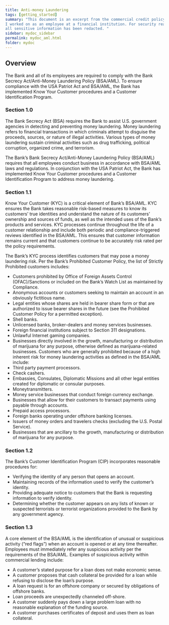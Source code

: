 ```yaml
---
title: Anti-money Laundering  
tags: [getting_started]
summary: "This document is an excerpt from the commercial credit policy that
I worked on as an employee at a financial institution. For security reasons,
all sensitive information has been redacted. "
sidebar: mydoc_sidebar
permalink: mydoc_aml.html
folder: mydoc
---
```


## Overview

The Bank and all of its employees are required to comply with the Bank Secrecy Act/Anti-Money Laundering Policy (BSA/AML). To ensure compliance with the USA
Patriot Act and BSA/AML, the Bank has implemented Know Your Customer procedures
and a Customer Identification Program.

### Section 1.0

The Bank Secrecy Act (BSA) requires the Bank to assist U.S. government agencies
in detecting and preventing money laundering. Money laundering refers to
financial transactions in which criminals attempt to disguise the proceeds,
sources, or nature of illegal activities. Various types of money laundering
sustain criminal activities such as drug trafficking, political corruption,
organized crime, and terrorism.

The Bank’s Bank Secrecy Act/Anti-Money Laundering Policy (BSA/AML) requires that
all employees conduct business in accordance with BSA/AML laws and regulations.
In conjunction with the USA Patriot Act, the Bank has implemented Know Your
Customer procedures and a Customer Identification Program to address money
laundering.

### Section 1.1

Know Your Customer (KYC) is a critical element of Bank’s BSA/AML. KYC ensures
the Bank takes reasonable risk-based measures to know its customers’ true
identities and understand the nature of its customers’ ownership and sources of
funds, as well as the intended uses of the Bank’s products and services. KYC
processes continue throughout the life of a customer relationship and include
both periodic and compliance-triggered reviews identified in the BSA/AML. This
ensures that customer information remains current and that customers continue to
be accurately risk rated per the policy requirements.

The Bank’s KYC process identifies customers that may pose a money laundering
risk. Per the Bank’s Prohibited Customer Policy, the list of Strictly Prohibited customers includes:

* Customers prohibited by Office of Foreign Assets Control (OFAC)/Sanctions or included on the Bank’s Watch List as maintained by Compliance.
* Anonymous accounts or customers seeking to maintain an account in an obviously fictitious name.
* Legal entities whose shares are held in bearer share form or that are
authorized to issue bearer shares in the future (see the Prohibited Customer
Policy for a permitted exception).
* Shell banks.
* Unlicensed banks, broker-dealers and money services businesses.
* Foreign financial institutions subject to Section 311 designations.
* Unlawful Internet gaming companies.
* Businesses directly involved in the growth, manufacturing or distribution of marijuana for
any purpose, otherwise defined as marijuana-related businesses.
Customers who are generally prohibited because of a high inherent risk for money laundering activities as defined in the BSA/AML include:
* Third party payment processors.
* Check cashers.
* Embassies, Consulates, Diplomatic Missions and all other legal entities
created for diplomatic or consular purposes.
* Moneytransmitters.
* Money service businesses that conduct foreign currency exchange.
* Businesses that allow for their customers to transact payments using payable
through accounts.
* Prepaid access processors.
* Foreign banks operating under offshore banking licenses.
* Issuers of money orders and travelers checks (excluding the U.S. Postal
Service).
* Businesses that are ancillary to the growth, manufacturing or distribution of marijuana for any purpose.

### Section 1.2

The Bank’s Customer Identification Program (CIP) incorporates reasonable
procedures for:
* Verifying the identity of any person that opens an account.
* Maintaining records of the information used to verify the customer’s identity.
* Providing adequate notice to customers that the Bank is requesting information
to verify identity.
* Determining whether the customer appears on any lists of known or suspected terrorists or terrorist organizations provided to the Bank by any government
agency.

### Section 1.3

A core element of the BSA/AML is the identification of unusual or suspicious
activity (“red flags”) when an account is opened or at any time thereafter.
Employees must immediately refer any suspicious activity per the requirements of
the BSA/AML. Examples of suspicious activity within commercial lending include:

* A customer’s stated purpose for a loan does not make economic sense.
* A customer proposes that cash collateral be provided for a loan while refusing
to disclose the loan’s purpose.
* A loan request is for an offshore company or secured by obligations of
offshore banks.
* Loan proceeds are unexpectedly channeled off-shore.
* A customer suddenly pays down a large problem loan with no reasonable
explanation of
the funding source.
* A customer purchases certificates of deposit and uses them as loan collateral.
